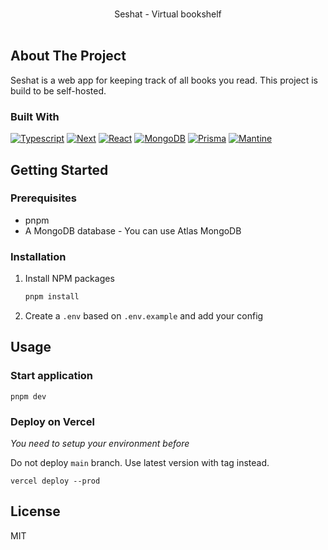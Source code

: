 <!-- Improved compatibility of back to top link: See: https://github.com/othneildrew/Best-README-Template/pull/73 -->

<a name="readme-top"></a>

<!-- PROJECT SHIELDS -->
<!--
*** I'm using markdown "reference style" links for readability.
*** Reference links are enclosed in brackets [ ] instead of parentheses ( ).
*** See the bottom of this document for the declaration of the reference variables
*** for contributors-url, forks-url, etc. This is an optional, concise syntax you may use.
*** https://www.markdownguide.org/basic-syntax/#reference-style-links
-->

<!-- PROJECT LOGO -->
<br />
<div align="center">
  Seshat - Virtual bookshelf
  <br />
  <br />
</div>

<!-- ABOUT THE PROJECT -->

## About The Project

Seshat is a web app for keeping track of all books you read. This project is build to be self-hosted.

### Built With

[![Typescript][Typescript]][Typescript-url]
[![Next][Next.js]][Next-url]
[![React][React]][React-url]
[![MongoDB][MongoDB]][MongoDB-url]
[![Prisma][Prisma]][Prisma-url]
[![Mantine][Mantine]][Mantine-url]

<!-- GETTING STARTED -->

## Getting Started

### Prerequisites

- pnpm
- A MongoDB database - You can use Atlas MongoDB

### Installation

1. Install NPM packages
   ```sh
   pnpm install
   ```
2. Create a `.env` based on `.env.example` and add your config

<!-- USAGE EXAMPLES -->

## Usage

### Start application

```
pnpm dev
```

### Deploy on Vercel

_You need to setup your environment before_

Do not deploy `main` branch. Use latest version with tag instead.

```
vercel deploy --prod
```

<!-- LICENSE -->

## License

MIT

<!-- Stack -->

[Typescript]: https://img.shields.io/badge/Typescript-20232A?style=for-the-badge&logo=typescript
[Typescript-url]: https://www.typescriptlang.org/
[Next.js]: https://img.shields.io/badge/next.js-20232A?style=for-the-badge&logo=nextdotjs
[Next-url]: https://nextjs.org/
[React]: https://img.shields.io/badge/React-20232A?style=for-the-badge&logo=react
[React-url]: https://reactjs.org/
[MongoDB]: https://img.shields.io/badge/MongoDB-20232A?style=for-the-badge&logo=mongodb
[MongoDB-url]: https://mongodb.com/
[Prisma]: https://img.shields.io/badge/Prisma-20232A?style=for-the-badge&logo=prisma
[Prisma-url]: https://prisma.io/
[Mantine]: https://img.shields.io/badge/Mantine-20232A?style=for-the-badge&logo=mantine
[Mantine-url]: https://mantine.dev/
